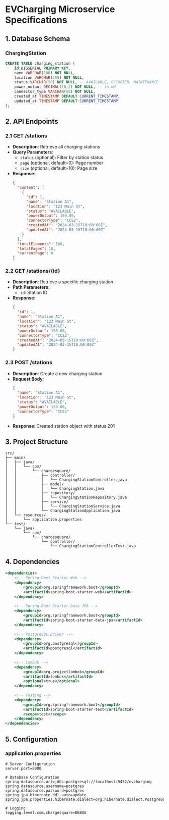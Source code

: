 # EVCharging Microservice Specifications

## 1. Database Schema

### ChargingStation
```sql
CREATE TABLE charging_station (
    id BIGSERIAL PRIMARY KEY,
    name VARCHAR(100) NOT NULL,
    location VARCHAR(255) NOT NULL,
    status VARCHAR(20) NOT NULL, -- AVAILABLE, OCCUPIED, MAINTENANCE
    power_output DECIMAL(10,2) NOT NULL, -- in kW
    connector_type VARCHAR(50) NOT NULL,
    created_at TIMESTAMP DEFAULT CURRENT_TIMESTAMP,
    updated_at TIMESTAMP DEFAULT CURRENT_TIMESTAMP
);
```

## 2. API Endpoints

### 2.1 GET /stations
- **Description**: Retrieve all charging stations
- **Query Parameters**:
  - `status` (optional): Filter by station status
  - `page` (optional, default=0): Page number
  - `size` (optional, default=10): Page size
- **Response**:
  ```json
  {
    "content": [
      {
        "id": 1,
        "name": "Station A1",
        "location": "123 Main St",
        "status": "AVAILABLE",
        "powerOutput": 150.00,
        "connectorType": "CCS2",
        "createdAt": "2024-03-15T10:00:00Z",
        "updatedAt": "2024-03-15T10:00:00Z"
      }
    ],
    "totalElements": 100,
    "totalPages": 10,
    "currentPage": 0
  }
  ```

### 2.2 GET /stations/{id}
- **Description**: Retrieve a specific charging station
- **Path Parameters**:
  - `id`: Station ID
- **Response**:
  ```json
  {
    "id": 1,
    "name": "Station A1",
    "location": "123 Main St",
    "status": "AVAILABLE",
    "powerOutput": 150.00,
    "connectorType": "CCS2",
    "createdAt": "2024-03-15T10:00:00Z",
    "updatedAt": "2024-03-15T10:00:00Z"
  }
  ```

### 2.3 POST /stations
- **Description**: Create a new charging station
- **Request Body**:
  ```json
  {
    "name": "Station A1",
    "location": "123 Main St",
    "status": "AVAILABLE",
    "powerOutput": 150.00,
    "connectorType": "CCS2"
  }
  ```
- **Response**: Created station object with status 201

## 3. Project Structure

```
src/
├── main/
│   ├── java/
│   │   └── com/
│   │       └── chargesquare/
│   │           ├── controller/
│   │           │   └── ChargingStationController.java
│   │           ├── model/
│   │           │   └── ChargingStation.java
│   │           ├── repository/
│   │           │   └── ChargingStationRepository.java
│   │           ├── service/
│   │           │   └── ChargingStationService.java
│   │           └── ChargingStationApplication.java
│   └── resources/
│       └── application.properties
└── test/
    └── java/
        └── com/
            └── chargesquare/
                └── controller/
                    └── ChargingStationControllerTest.java

```

## 4. Dependencies

```xml
<dependencies>
    <!-- Spring Boot Starter Web -->
    <dependency>
        <groupId>org.springframework.boot</groupId>
        <artifactId>spring-boot-starter-web</artifactId>
    </dependency>
    
    <!-- Spring Boot Starter Data JPA -->
    <dependency>
        <groupId>org.springframework.boot</groupId>
        <artifactId>spring-boot-starter-data-jpa</artifactId>
    </dependency>
    
    <!-- PostgreSQL Driver -->
    <dependency>
        <groupId>org.postgresql</groupId>
        <artifactId>postgresql</artifactId>
    </dependency>
    
    <!-- Lombok -->
    <dependency>
        <groupId>org.projectlombok</groupId>
        <artifactId>lombok</artifactId>
        <optional>true</optional>
    </dependency>
    
    <!-- Testing -->
    <dependency>
        <groupId>org.springframework.boot</groupId>
        <artifactId>spring-boot-starter-test</artifactId>
        <scope>test</scope>
    </dependency>
</dependencies>
```

## 5. Configuration

### application.properties
```properties
# Server Configuration
server.port=8080

# Database Configuration
spring.datasource.url=jdbc:postgresql://localhost:5432/evcharging
spring.datasource.username=postgres
spring.datasource.password=postgres
spring.jpa.hibernate.ddl-auto=update
spring.jpa.properties.hibernate.dialect=org.hibernate.dialect.PostgreSQLDialect

# Logging
logging.level.com.chargesquare=DEBUG
``` 
